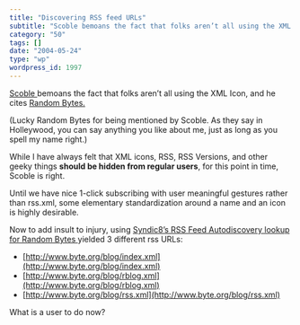 ```yaml
---
title: "Discovering RSS feed URLs"
subtitle: "Scoble bemoans the fact that folks aren’t all using the XML Icon, and ..."
category: "50"
tags: []
date: "2004-05-24"
type: "wp"
wordpress_id: 1997
---
```

[Scoble ](http://scoble.weblogs.com/)bemoans the fact that folks aren’t all using the XML Icon, and he cites [Random Bytes.](http://www.byte.org/blog) 

(Lucky Random Bytes for being mentioned by Scoble. As they say in Holleywood, you can say anything you like about me, just as long as you spell my name right.)

While I have always felt that XML icons, RSS, RSS Versions, and other geeky things **should be hidden from regular users**, for this point in time, Scoble is right. 

Until we have nice 1-click subscribing with user meaningful gestures rather than rss.xml, some elementary standardization around a name and an icon is highly desirable.

Now to add insult to injury, using [Syndic8’s RSS Feed Autodiscovery lookup for Random Bytes ](http://www.syndic8.com/feedlist.php?ShowMatch=http%3A%2F%2Fwww.byte.org%2Fblog&ShowStatus=all)yielded 3 different rss URLs: 

- [http://www.byte.org/blog/index.xml](http://www.byte.org/blog/index.xml)
- [http://www.byte.org/blog/rblog.xml](http://www.byte.org/blog/rblog.xml)
- [http://www.byte.org/blog/rss.xml](http://www.byte.org/blog/rss.xml)

What is a user to do now?